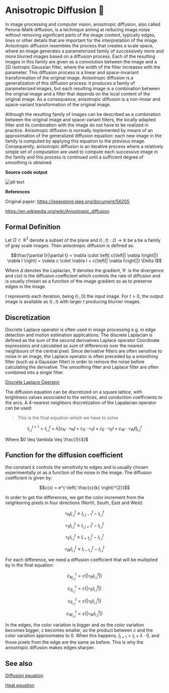 # Anisotropic Diffusion :rocket:
In image processing and computer vision, anisotropic diffusion, also called Perona–Malik diffusion, is a technique aiming at reducing image noise without removing significant parts of the image content, typically edges, lines or other details that are important for the interpretation of the image. Anisotropic diffusion resembles the process that creates a scale space, where an image generates a parameterized family of successively more and more blurred images based on a diffusion process. Each of the resulting images in this family are given as a convolution between the image and a 2D isotropic Gaussian filter, where the width of the filter increases with the parameter. This diffusion process is a linear and space-invariant transformation of the original image. Anisotropic diffusion is a generalization of this diffusion process: it produces a family of parameterized images, but each resulting image is a combination between the original image and a filter that depends on the local content of the original image. As a consequence, anisotropic diffusion is a non-linear and space-variant transformation of the original image.

Although the resulting family of images can be described as a combination between the original image and space-variant filters, the locally adapted filter and its combination with the image do not have to be realized in practice. Anisotropic diffusion is normally implemented by means of an approximation of the generalized diffusion equation: each new image in the family is computed by applying this equation to the previous image. Consequently, anisotropic diffusion is an iterative process where a relatively simple set of computation are used to compute each successive image in the family and this process is continued until a sufficient degree of smoothing is obtained.

**Source code output**

![alt text](https://github.com/MorcilloSanz/AnisotropicDiffusion-Image/blob/main/img/img.png)  

**References**

Original paper: https://ieeexplore.ieee.org/document/56205

https://en.wikipedia.org/wiki/Anisotropic_diffusion

## Formal Definition

Let $\Omega \subset \mathbb{R}^{2}$ denote a subset of the plane and $I(\cdot, t) : \Omega \rightarrow \mathbb{R}$ be a be a family of gray scale images. Then anisotropic diffusion is defined as:

$$\frac{\partial I}{\partial t} = \nabla \cdot \left[ c(\left|| \nabla I\right||) \nabla I \right] = \nabla c \cdot \nabla I + c(\left|| \nabla I\right||) \Delta I$$

Where $\Delta$ denotes the Laplacian, $\nabla$ denotes the gradient, $\nabla \cdot$ is the divergence and $c(x)$ is the diffusion coefficient which controls the rate of diffusion and is usually chosen as a function of the image gradient so as to preserve edges in the image.

$t$ represents each iteration, being $I(\cdot,0)$ the input image. For $t>0$, the output image is available as $I(\cdot,t)$ with larger $t$ producing blurrier images.

## Discretization

Discrete Laplace operator is often used in image processing e.g. in edge detection and motion estimation applications. The discrete Laplacian is defined as the sum of the second derivatives Laplace operator Coordinate expressions and calculated as sum of differences over the nearest neighbours of the central pixel. Since derivative filters are often sensitive to noise in an image, the Laplace operator is often preceded by a smoothing filter (such as a Gaussian filter) in order to remove the noise before calculating the derivative. The smoothing filter and Laplace filter are often combined into a single filter.

[Discrete Laplace Operator](https://en.wikipedia.org/wiki/Discrete_Laplace_operator)

The diffusion equation can be discretized on a square lattice, with brightness values associated to the vertices, and conduction coefficients to the arcs. A 4-nearest neighbors discretization of the Lapalacian operator can be used:

>This is the final equation which we have to solve

$$I^{t+1}_{i,j} = I^{t}_{i,j} + \lambda \left[ c_{N} \cdot \triangledown_{N}I + c_{S} \cdot \triangledown_{S}I + c_{E} \cdot \triangledown_{E}I + c_{W} \cdot \triangledown_{W}I \right]^{t}_{i,j}$$

Where $0 \leq \lambda \leq \frac{1}{4}$

## Function for the diffusion coefficient

the constant $k$ controls the sensitivity to edges and is usually chosen experimentally or as a function of the noise in the image. The diffusion coefficient is given by:

$$c(x) = e^{-\left( \frac{x}{k} \right)^{2}}$$

In order to get the differences, we get the color increment from the neighboring pixels in four directions (North, South, East and West)

$$\triangledown_{N}I^{t}_{i, j} \equiv  I^{t}_{i, j - 1} - I^{t}_{i, j}$$

$$\triangledown_{S}I^{t}_{i, j} \equiv  I^{t}_{i, j + 1} - I^{t}_{i, j}$$

$$\triangledown_{E}I^{t}_{i, j} \equiv  I^{t}_{i + 1, j} - I^{t}_{i, j}$$

$$\triangledown_{W}I^{t}_{i, j} \equiv  I^{t}_{i - 1, j} - I^{t}_{i, j}$$

For each difference, we need a diffusion coefficient that will be multiplied by in the final equation:

$$c^{t}_{N_{i, j}} = c \left( \left| \triangledown_{N}I^{t}_{i, j} \right|\right)$$

$$c^{t}_{S_{i, j}} = c \left( \left| \triangledown_{S}I^{t}_{i, j} \right|\right)$$

$$c^{t}_{E_{i, j}} = c \left( \left| \triangledown_{E}I^{t}_{i, j} \right|\right)$$

$$c^{t}_{W_{i, j}} = c \left( \left| \triangledown_{W}I^{t}_{i, j} \right|\right)$$

In the edges, the color variation is bigger and as the color variation becomes bigger, $c$ becomes smaller, so the product between $c$ and the color variation approximates to $0$. When this happens, $I_{t+1} = I_{t} + \lambda \cdot 0$, and those pixels from the edge are the same as before. This is why the anisotropic diffusion makes edges sharper.

## See also
[Diffusion equation](https://en.wikipedia.org/wiki/Diffusion_equation)

[Heat equation](https://en.wikipedia.org/wiki/Heat_equation)
